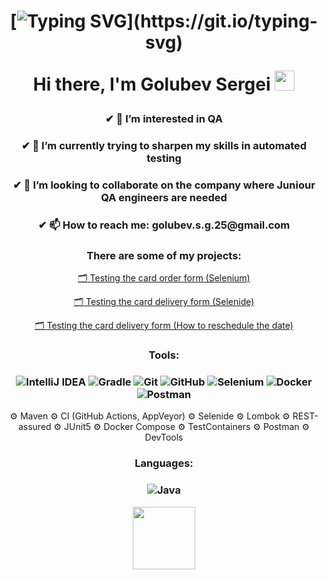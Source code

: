 <h1 align="center">

[![Typing SVG](https://readme-typing-svg.herokuapp.com?font=courier&size=30&color=2d7d2f&background=32283600&lines=Welcome+to+my+profile!)](https://git.io/typing-svg)

Hi there, I'm Golubev Sergei
<img src="https://github.com/blackcater/blackcater/raw/main/images/Hi.gif" height="32"/></h1>

<h3 align="center">✔ 👀 I’m interested in QA</h3>
<h3 align="center">✔ 🌱 I’m currently trying to sharpen my skills in automated testing</h3>
<h3 align="center">✔ 🔭 I’m looking to collaborate on the company where Juniour QA engineers are needed</h3>
<h3 align="center">✔ 📫 How to reach me: golubev.s.g.25@gmail.com</h3>


<h3 align="center">There are some of my projects:</h3>

  
 <p align="center"><a href="https://github.com/SergeiGolybev/SeleniumHW.git">🗂 Testing the card order form (Selenium)</a></p>

 <p align="center"><a href="https://github.com/SergeiGolybev/SelenideHW.git">🗂 Testing the card delivery form (Selenide)</a></p>
 
 <p align="center"><a href="https://github.com/SergeiGolybev/PatternsDataHW.git">🗂 Testing the card delivery form (How to reschedule the date)</a></p>
  
<h3 align="center">Tools:<h3>

<h3 align="center">

![IntelliJ IDEA](https://img.shields.io/badge/IntelliJIDEA-000000.svg?style=for-the-badge&logo=intellij-idea&logoColor=white)
![Gradle](https://img.shields.io/badge/Gradle-02303A.svg?style=for-the-badge&logo=Gradle&logoColor=white)
![Git](https://img.shields.io/badge/git-%23F05033.svg?style=for-the-badge&logo=git&logoColor=white)
![GitHub](https://img.shields.io/badge/github-%23121011.svg?style=for-the-badge&logo=github&logoColor=white)
![Selenium](https://img.shields.io/badge/-selenium-%43B02A?style=for-the-badge&logo=selenium&logoColor=white)
![Docker](https://img.shields.io/badge/docker-%230db7ed.svg?style=for-the-badge&logo=docker&logoColor=white)
![Postman](https://img.shields.io/badge/Postman-FF6C37?style=for-the-badge&logo=postman&logoColor=white)
</h3>

<p align="center"> ⚙️ Maven  ⚙️ CI (GitHub Actions, AppVeyor)  ⚙️ Selenide  ⚙️ Lombok  ⚙️ REST-assured  ⚙️ JUnit5  ⚙️ Docker Compose  ⚙️ TestContainers  ⚙️ Postman  ⚙️ DevTools </p>

<h3 align="center">Languages:</h3>

<h3 align="center">

![Java](https://img.shields.io/badge/java-%23ED8B00.svg?style=for-the-badge&logo=java&logoColor=white)
</h3>

<div id="header" align="center">
  <img src="https://media.giphy.com/media/M9gbBd9nbDrOTu1Mqx/giphy.gif" width="100"/>
</div>

<!--
**SergeiGolybev/SergeiGolybev** is a ✨ _special_ ✨ repository because its `README.md` (this file) appears on your GitHub profile.

